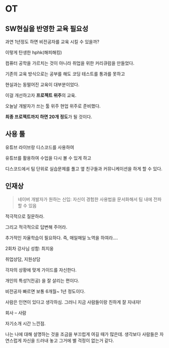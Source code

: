 # OT

## SW현실을 반영한 교육 필요성

과연 1년정도 하면 비전공자를 교육 시킬 수 있을까?

이렇게 탄생한 hphk(해피해킹)

컴퓨터 공학을 가르치는 것이 아니라 취업을 위한 커리큐럼을 만들었다.

기존의 교육 방식으로는 공부를 해도 코딩 테스트를 통과를 못하고 

현실과는 동떨어진 교육이 대부분이었다. 

이걸 개선하고자 **프로젝트 위주**의 교육.

오늘날 개발자가 쓰는 툴 위주 현업 위주로 준비했다.

**최종 프로젝트까지 하면 20개 정도**가 될 것이다.

## 사용 툴

유튜브 라이브랑 디스코드를 사용하여

유튜브를 활용하여 수업을 다시 볼 수 있게 하고 

디스코드에서 팀 단위로 실습문제를 풀고 옆 친구들과 커뮤니케이션을 하게 할 수 있다. 

## 인재상

> 네이버 개발자가 원하는 신입: 자신이 경험한 사용법을 문서화해서 팀 내에 전파할 수 있음 

적극적으로 질문하라.

그리고 적극적으로 답변해 주어라.

추가적인 자율학습이 필요하다. 즉, 매일매일 노역을 하여라….





2회차 강사님 성함: 최지웅

취업상담, 지원상담 

각자의 상황에 맞게 가이드를 자신한다.

개인의 특성?(전공) 을 잘 살리는 편이다.

비전공자 빠르면 보통 6개월~ 1년 정도이다.

사람은 인연이 있다고 생각하심. 그러니 지금 사람들이랑 친하게 잘 지내자!

회사 – 사람 



자기소개 시간 느낀점.

나는 나에 대해 설명하는 것을 조금을 부끄럽게 여길 때가 많은데. 생각보다 사람들은 자연스럽게 자신을 드러내 놓고 그거에 별 걱정이 없는거 같다.
